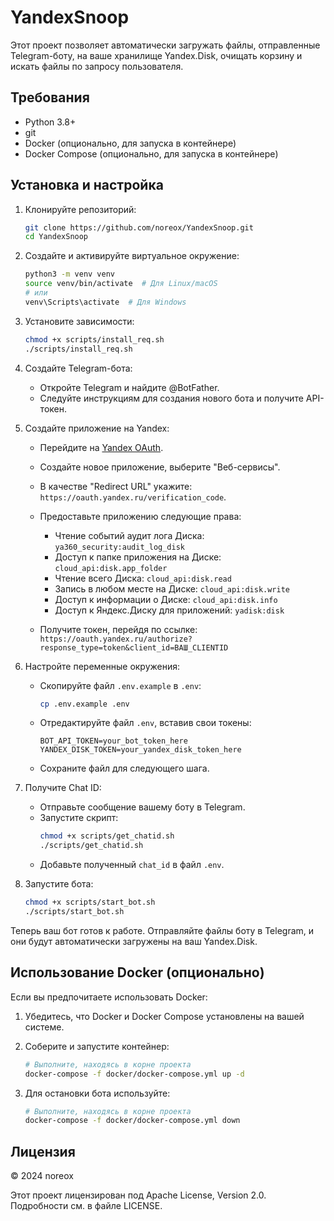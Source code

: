 # YandexSnoop

Этот проект позволяет автоматически загружать файлы, отправленные Telegram-боту, на ваше хранилище Yandex.Disk, очищать корзину и искать файлы по запросу пользователя.

## Требования

- Python 3.8+
- git
- Docker (опционально, для запуска в контейнере)
- Docker Compose (опционально, для запуска в контейнере)

## Установка и настройка

1. Клонируйте репозиторий:
   ```bash
   git clone https://github.com/noreox/YandexSnoop.git
   cd YandexSnoop
   ```

2. Создайте и активируйте виртуальное окружение:
   ```bash
   python3 -m venv venv
   source venv/bin/activate  # Для Linux/macOS
   # или
   venv\Scripts\activate  # Для Windows
   ```

3. Установите зависимости:
   ```bash
   chmod +x scripts/install_req.sh
   ./scripts/install_req.sh
   ```

4. Создайте Telegram-бота:
   - Откройте Telegram и найдите @BotFather.
   - Следуйте инструкциям для создания нового бота и получите API-токен.

5. Создайте приложение на Yandex:
   - Перейдите на [Yandex OAuth](https://oauth.yandex.ru/).
   - Создайте новое приложение, выберите "Веб-сервисы".
   - В качестве "Redirect URL" укажите: `https://oauth.yandex.ru/verification_code`.
   - Предоставьте приложению следующие права:
     - Чтение событий аудит лога Диска: `ya360_security:audit_log_disk`
     - Доступ к папке приложения на Диске: `cloud_api:disk.app_folder`
     - Чтение всего Диска: `cloud_api:disk.read`
     - Запись в любом месте на Диске: `cloud_api:disk.write`
     - Доступ к информации о Диске: `cloud_api:disk.info`
     - Доступ к Яндекс.Диску для приложений: `yadisk:disk`

   - Получите токен, перейдя по ссылке:
     `https://oauth.yandex.ru/authorize?response_type=token&client_id=ВАШ_CLIENTID`

6. Настройте переменные окружения:
   - Скопируйте файл `.env.example` в `.env`:
     ```bash
     cp .env.example .env
     ```
   - Отредактируйте файл `.env`, вставив свои токены:
     ```
     BOT_API_TOKEN=your_bot_token_here
     YANDEX_DISK_TOKEN=your_yandex_disk_token_here
     ```
   - Сохраните файл для следующего шага.

7. Получите Chat ID:
   - Отправьте сообщение вашему боту в Telegram.
   - Запустите скрипт:
     ```bash
     chmod +x scripts/get_chatid.sh
     ./scripts/get_chatid.sh
     ```
   - Добавьте полученный `chat_id` в файл `.env`.

8. Запустите бота:
   ```bash
   chmod +x scripts/start_bot.sh
   ./scripts/start_bot.sh
   ```

Теперь ваш бот готов к работе. Отправляйте файлы боту в Telegram, и они будут автоматически загружены на ваш Yandex.Disk.

## Использование Docker (опционально)

Если вы предпочитаете использовать Docker:

1. Убедитесь, что Docker и Docker Compose установлены на вашей системе.

2. Соберите и запустите контейнер:
   ```bash
   # Выполните, находясь в корне проекта
   docker-compose -f docker/docker-compose.yml up -d
   ```

3. Для остановки бота используйте:
   ```bash
   # Выполните, находясь в корне проекта
   docker-compose -f docker/docker-compose.yml down
   ```

## Лицензия

© 2024 noreox

Этот проект лицензирован под Apache License, Version 2.0. Подробности см. в файле LICENSE.
